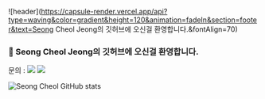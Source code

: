 ![header](https://capsule-render.vercel.app/api?type=waving&color=gradient&height=120&animation=fadeIn&section=footer&text=Seong Cheol Jeong의 깃허브에 오신걸 환영합니다.&fontAlign=70)
###  👋 Seong Cheol Jeong의 깃허브에 오신걸 환영합니다.
문의 : <img src="https://img.shields.io/badge/ tjdcjf9333@gmail.com -EA4335?style=flat-square&logo=Gmail&logoColor=white"/> 
<img src="https://img.shields.io/badge/ Notion-000000?style=flat-square&logo=Notion&logoColor=white"/> 

![Seong Cheol GitHub stats](https://github-readme-stats.vercel.app/api?username=pflying1&theme=default&show_icons=true)
<!--
**pflying1/pflying1** is a ✨ _special_ ✨ repository because its `README.md` (this file) appears on your GitHub profile.

Here are some ideas to get you started:
#EA4335
- 🔭 I’m currently working on ...
- 🌱 I’m currently learning ...
- 👯 I’m looking to collaborate on ...
- 🤔 I’m looking for help with ...
- 💬 Ask me about ...
- 📫 How to reach me: ...
- 😄 Pronouns: ...
- ⚡ Fun fact: ...
-->
